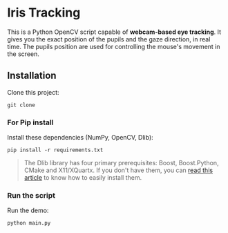 # Iris Tracking

This is a Python OpenCV script capable of **webcam-based eye tracking**. It gives you the exact position of the pupils and the gaze direction, in real time. The pupils position are used for controlling the mouse's movement in the screen.


## Installation

Clone this project:

```shell
git clone 
```

### For Pip install
Install these dependencies (NumPy, OpenCV, Dlib):

```shell
pip install -r requirements.txt
```

> The Dlib library has four primary prerequisites: Boost, Boost.Python, CMake and X11/XQuartx. If you don't have them, you can [read this article](https://www.pyimagesearch.com/2017/03/27/how-to-install-dlib/) to know how to easily install them.


### Run the script

Run the demo:

```shell
python main.py
```